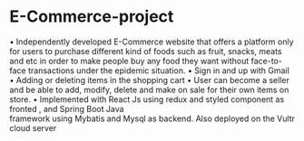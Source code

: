 # E-Commerce-project

•  Independently developed E-Commerce website that offers a platform only for users to purchase different 
    kind of foods such as fruit, snacks, meats and etc in order to make people buy any food they want 
    without face-to-face transactions under the epidemic situation.
 •  Sign in and up with Gmail
 •  Adding or deleting items in the shopping cart
 •  User can become a seller and be able to add, modify, delete and make on sale for their own items on 
    store. 
 •  Implemented with React Js using redux and styled component as fronted , and Spring Boot Java  
    framework using Mybatis and Mysql as backend. Also deployed on the Vultr cloud server

